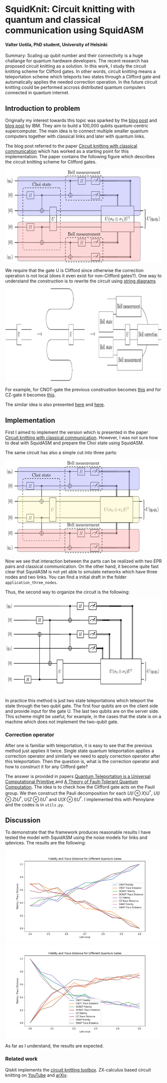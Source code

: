 # SquidKnit: Circuit knitting with quantum and classical communication using SquidASM

#### Valter Uotila, PhD student, University of Helsinki

Summary: Scaling up qubit number and their connectivity is a huge challange for quantum hardware developers. The recent research has proposed circuit knitting as a solution. In this work, I study the circuit knitting scheme for Clifford gates. In other words, circuit knitting means a teleportation scheme which teleports two states through a Clifford gate and automatically applies the needed correction operation. In the future circuit knitting could be performed accross distributed quantum computers connected in quantum internet.

## Introduction to problem

Originally my interest towards this topic was sparked by the [blog post](https://research.ibm.com/blog/100k-qubit-supercomputer) and [blog post](https://research.ibm.com/blog/circuit-knitting-with-classical-communication) by IBM. They aim to build a 100,000 qubits quantum-centric supercomputer. The main idea is to connect multiple smaller quantum computers together with classical links and later with quantum links.

The blog post referred to the paper [Circuit knitting with classical communication](http://arxiv.org/abs/2205.00016) which has worked as a starting point for this implementation. The paper contains the following figure which describes the circuit knitting scheme for Clifford gates.

<img src="resources/circuit_knitting_figure_5.png" height="300">

We require that the gate U is Clifford since otherwise the correction operation is not local (does it even exist for non-Clifford gates?). One way to understand the construction is to rewrite the circuit using [string diagrams](https://doi.org/10.1017/9781316219317)

<img src="resources/tikzit_image0.png" height="300">

For example, for CNOT-gate the previous construstion becomes [this](https://algassert.com/quirk#circuit=%7B%22cols%22:[[%22%E2%80%A6%22,%22%E2%80%A6%22,%22%E2%80%A6%22,%22%E2%80%A6%22,%22%E2%80%A6%22,%22%E2%80%A6%22],[1,%22H%22,1,%22H%22],[1,%22%E2%80%A2%22,%22X%22],[1,1,1,%22%E2%80%A2%22,%22X%22],[1,1,%22X%22,%22%E2%80%A2%22],[%22%E2%80%A2%22,%22X%22],[%22H%22],[%22Measure%22,%22Measure%22],[1,1,1,1,%22%E2%80%A2%22,%22X%22],[1,1,1,1,%22H%22],[1,1,1,1,%22Measure%22,%22Measure%22],[%22%E2%80%A2%22,1,%22Z%22,%22Z%22],[1,1,%22X%22,%22X%22,1,%22%E2%80%A2%22],[1,1,1,%22Z%22,%22%E2%80%A2%22],[1,%22%E2%80%A2%22,%22X%22]]%7D) and for CZ-gate it becomes [this](https://algassert.com/quirk#circuit=%7B%22cols%22:[[%22X%22,1,1,1,1,%22X%22],[%22%E2%80%A6%22,%22%E2%80%A6%22,%22%E2%80%A6%22,%22%E2%80%A6%22,%22%E2%80%A6%22,%22%E2%80%A6%22],[1,%22H%22,1,%22H%22],[1,1,1,%22%E2%80%A2%22,%22X%22],[1,%22%E2%80%A2%22,%22X%22],[1,1,%22Z%22,%22%E2%80%A2%22],[%22%E2%80%A2%22,%22X%22],[%22H%22],[%22Measure%22,%22Measure%22],[1,1,1,1,%22%E2%80%A2%22,%22X%22],[1,1,1,1,%22H%22],[1,1,1,1,%22Measure%22,%22Measure%22],[1,1,%22Z%22,%22X%22,1,%22%E2%80%A2%22],[1,1,1,%22Z%22,%22%E2%80%A2%22],[1,%22%E2%80%A2%22,%22X%22,%22Z%22],[1,%22%E2%80%A2%22,%22Z%22]]%7D).

The similar idea is also presented [here](https://algassert.com/post/1717) and [here](https://en.wikipedia.org/wiki/Quantum_gate_teleportation).

## Implementation

First I aimed to implement the version which is presented in the paper [Circuit knitting with classical communication](http://arxiv.org/abs/2205.00016). However, I was not sure how to deal with SquidASM and prepare the Choi state using SquidASM. 

The same circuit has also a simple cut into three parts:

<img src="resources/circuit_knitting_figure_6.png" height="300">

Now we see that interaction between the parts can be realized with two EPR pairs and classical communication. On the other hand, it become quite fast clear that SquidASM is not yet able to simulate networks which have three nodes and two links. You can find a initial draft in the folder `application_three_nodes`.

Thus, the second way to organize the circuit is the following:

<img src="resources/circuit_knitting_figure_7.png" height="300">

In practice this method is just two state teleportations which teleport the state through the two qubit gate. The first four qubits are on the client side and provide input for the gate U. The last two qubits are on the server side. This scheme might be useful, for example, in the cases that the state is on a machine which does not implement the two-qubit gate.

### Correction operator

After one is familiar with teleportation, it is easy to see that the previous method just applies it twice. Single state quantum teleportation applies a correction operator and similarly we need to apply correction operator after this teleportation. Then the question is, what is the correction operator and how to construct it for any Clifford gate?

The answer is provided in papers [Quantum Teleportation is a Universal Computational Primitive
](https://arxiv.org/abs/quant-ph/9908010v1) and [A Theory of Fault-Tolerant Quantum Computation](https://arxiv.org/abs/quant-ph/9702029v2). The idea is to check how the Clifford gate acts on the Pauli group. We then construct the Pauli decomposition for each $U(I \otimes X)U^{\dag}$, $U(I \otimes Z)U^{\dag}$, $U(Z \otimes I)U^{\dag}$ and $U(X \otimes I)U^{\dag}$. I implemented this with Pennylane and the codes is in `utils.py`.

## Discussion

To demonstrate that the framework produces reasonable results I have tested the model with SquidASM using the noise models for links and qdevices. The results are the following:

<img src="resources/link_fidelity_results.png" height="300">
<img src="resources/qdevice_noise_results.png" height="300">

As far as I understand, the results are expected.

### Related work

Qiskit implements the [circuit knitting toolbox](). ZX-calculus based circuit knitting on [YouTube](https://www.youtube.com/watch?v=YPtEIuapWww) and [arXiv](https://arxiv.org/abs/2302.00387).